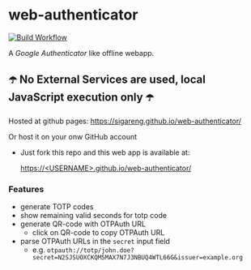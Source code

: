# web-authenticator

[![Build Workflow](https://github.com/sigareng/web-authenticator/actions/workflows/webpack.yml/badge.svg)](https://github.com/sigareng/web-authenticator/actions)

A *Google Authenticator* like offline webapp.

## ☂️ No External Services are used, local JavaScript execution only ☂️

Hosted at github pages: https://sigareng.github.io/web-authenticator/

Or host it on your onw GitHub account 
* Just fork this repo and this web app is available at:
  
  [https://\<USERNAME>.github.io/web-authenticator/](https://USERNAME.github.io/web-authenticator/)


### Features
* generate TOTP codes
* show remaining valid seconds for totp code
* generate QR-code with OTPAuth URL
  * click on QR-code to copy OTPAuth URL
* parse OTPAuth URLs in the `secret` input field
  * e.g. `otpauth://totp/john.doe?secret=N2SJSUOXCKQM5MAX7N7J3NBUQ4WTL66G&issuer=example.org`